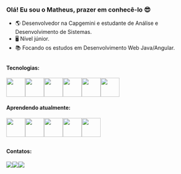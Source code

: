 ### Olá! Eu sou o Matheus, prazer em conhecê-lo 😎

- 🌎 Desenvolvedor na Capgemini e estudante de Análise e Desenvolvimento de Sistemas.
- 🖥 Nível júnior.
- 📚 Focando os estudos em Desenvolvimento Web Java/Angular.

##

#### Tecnologias:
<div style="display:flex">
  <img height="50rem" src="https://cdn.jsdelivr.net/gh/devicons/devicon/icons/html5/html5-original.svg" />
  <img height="50rem" src="https://cdn.jsdelivr.net/gh/devicons/devicon/icons/css3/css3-original.svg" />
  <img height="50rem" src="https://cdn.jsdelivr.net/gh/devicons/devicon/icons/javascript/javascript-plain.svg" />
  <img height="50rem" src="https://cdn.jsdelivr.net/gh/devicons/devicon/icons/java/java-original-wordmark.svg" />
  <img height="50rem" src="https://cdn.jsdelivr.net/gh/devicons/devicon/icons/git/git-original.svg" />
  <img height="50rem" src="https://cdn.jsdelivr.net/gh/devicons/devicon/icons/github/github-original-wordmark.svg" />  
</div>

#### Aprendendo atualmente:

<div style="display:flex">
  <img height="50rem" src="https://cdn.jsdelivr.net/gh/devicons/devicon/icons/spring/spring-original-wordmark.svg" />
  <img height="50rem" src="https://cdn.jsdelivr.net/gh/devicons/devicon/icons/angularjs/angularjs-plain.svg" />
  <img height="50rem" src="https://cdn.jsdelivr.net/gh/devicons/devicon/icons/react/react-original.svg" />
  <img height="50rem" src="https://cdn.jsdelivr.net/gh/devicons/devicon/icons/postgresql/postgresql-plain-wordmark.svg" />
  <img height="50rem" src="https://cdn.jsdelivr.net/gh/devicons/devicon/icons/docker/docker-plain-wordmark.svg" />
</div>

##

#### Contatos:

<div style="display:flex">
  <a href="https://www.linkedin.com/in/matheus-gamas-g/" ><img src="https://img.shields.io/badge/LinkedIn-0077B5?style=for-the-badge&logo=linkedin&logoColor=white"></a>
  <a href="https://www.instagram.com/matheus.guimaraes_/" ><img src="https://img.shields.io/badge/Instagram-E4405F?style=for-the-badge&logo=instagram&logoColor=white"></a>
  <a href="mailto:matheusgamasg@gmail.com" ><img src="https://img.shields.io/badge/Gmail-D14836?style=for-the-badge&logo=gmail&logoColor=white"></a>
</div>






